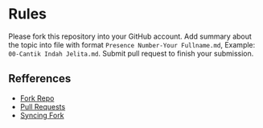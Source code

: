 # Rules

Please fork this repository into your GitHub account. Add summary about the
topic into file with format `Presence Number-Your Fullname.md`, Example:
`00-Cantik Indah Jelita.md`. Submit pull request to finish your submission.

## Refferences

- [Fork Repo](https://docs.github.com/en/get-started/quickstart/fork-a-repo)
- [Pull Requests](https://docs.github.com/en/github/collaborating-with-pull-requests/proposing-changes-to-your-work-with-pull-requests/about-pull-requests)
- [Syncing Fork](https://docs.github.com/en/github/collaborating-with-pull-requests/working-with-forks/syncing-a-fork)
